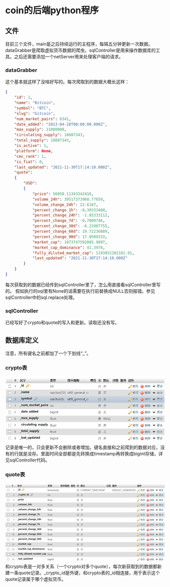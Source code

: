 # coin的后端python程序
## 文件
目前三个文件，main是之后持续运行的主程序，每隔五分钟更新一次数据。dataGrabber是爬取虚拟货币数据的爬虫，sqlController是用来操作数据库的工具。之后还需要添加一个netServer用来处理客户端的请求。
### dataGrabber
这个基本就这样了没啥好写的。每次爬取到的数据大概长这样：
```json
{
    "id": 1, 
    "name": "Bitcoin", 
    "symbol": "BTC", 
    "slug": "bitcoin", 
    "num_market_pairs": 8341, 
    "date_added": "2013-04-28T00:00:00.000Z", 
    "max_supply": 21000000, 
    "circulating_supply": 18887343, 
    "total_supply": 18887343, 
    "is_active": 1, 
    "platform": None, 
    "cmc_rank": 1, 
    "is_fiat": 0, 
    "last_updated": "2021-11-30T17:14:10.000Z", 
    "quote": 
    {
        "USD": 
        {
            "price": 56850.11343342416, 
            "volume_24h": 39517373968.77659, 
            "volume_change_24h": 22.6187, 
            "percent_change_1h": -0.30333488, 
            "percent_change_24h": -1.85333112, 
            "percent_change_7d": -0.7809746, 
            "percent_change_30d": -6.21907755, 
            "percent_change_60d": 19.72236889, 
            "percent_change_90d": 17.0509333, 
            "market_cap": 1073747592005.9897, 
            "market_cap_dominance": 41.3978, 
            "fully_diluted_market_cap": 1193852382101.91, 
            "last_updated": "2021-11-30T17:14:10.000Z"
        }
    }
}
```
每次获取到的数据已经传到sqlController里了，怎么用直接看sqlController里写的。 假如执行的sql里有None的话需要在执行前替换成NULL否则报错。参见sqlController中的sql.replace处理。
### sqlController
已经写好了crypto和quote的写入和更新。读取还没有写。
## 数据库定义
注意，所有键名之前都加了一个下划线“_”。
### crypto表
![](img/crypto.png)
记录是唯一的，只会更新不会删除或者增加。键名直接和之前爬到的数据对应，没有的行就是没存。里面时间全部都是先转换成timestamp再转换成bigint存储，详见sqlController代码。
### quote表
![](img/quote.png)
和crypto表是一对多关系（一个crypto对多个quote），每次新获取到的数据都新建一条quote记录。_crypto_id是外键，和crypto表的_id相连接，用于表示这个quote记录属于哪个虚拟货币。